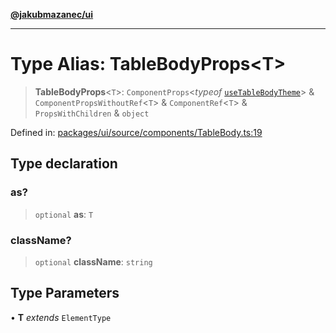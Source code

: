 [**@jakubmazanec/ui**](../README.md)

---

# Type Alias: TableBodyProps\<T\>

> **TableBodyProps**\<`T`\>: `ComponentProps`\<_typeof_
> [`useTableBodyTheme`](../functions/useTableBodyTheme.md)\> & `ComponentPropsWithoutRef`\<`T`\> &
> `ComponentRef`\<`T`\> & `PropsWithChildren` & `object`

Defined in:
[packages/ui/source/components/TableBody.ts:19](https://github.com/jakubmazanec/tools/blob/4a8f82fa13ce52bb52e412e9ac98b543cce14fc2/packages/ui/source/components/TableBody.ts#L19)

## Type declaration

### as?

> `optional` **as**: `T`

### className?

> `optional` **className**: `string`

## Type Parameters

• **T** _extends_ `ElementType`
